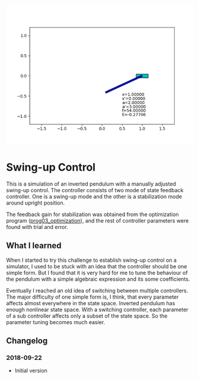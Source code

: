 ﻿![sample_output.gif](figs/sample_output.gif)

# Swing-up Control

This is a simulation of an inverted pendulum with a manually adjusted swing-up control.
The controller consists of two mode of state feedback controller.
One is a swing-up mode and the other is a stabilization mode around upright position.

The feedback gain for stabilization was obtained from the optimization program
([prog03_optimization](../prog03_optimization)),
and the rest of controller parameters were found with trial and error.

## What I learned

When I started to try this challenge to establish swing-up control on a simulator,
I used to be stuck with an idea that the controller should be one simple form.
But I found that it is very hard for me to tune the behaviour of the pendulum with a simple algebraic expression and its some coefficients.

Eventually I reached an old idea of switching between multiple controllers.
The major difficulty of one simple form is, I think, that every parameter affects almost everywhere in the state space.
Inverted pendulum has enough nonlinear state space.
With a switching controller, each parameter of a sub controller affects only a subset of the state space.
So the parameter tuning becomes much easier.

## Changelog

### 2018-09-22
- Initial version
